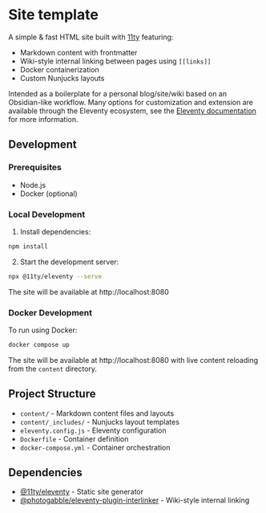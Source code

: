 # Site template

A simple & fast HTML site built with [11ty](https://www.11ty.dev/) featuring:

- Markdown content with frontmatter
- Wiki-style internal linking between pages using `[[links]]`
- Docker containerization
- Custom Nunjucks layouts

Intended as a boilerplate for a personal blog/site/wiki based on an Obsidian-like workflow.
Many options for customization and extension are available through the Eleventy ecosystem, see the [Eleventy documentation](https://www.11ty.dev/docs/) for more information.

## Development

### Prerequisites

- Node.js 
- Docker (optional)

### Local Development

1. Install dependencies:
```sh
npm install
```

2. Start the development server:
```sh
npx @11ty/eleventy --serve
```

The site will be available at http://localhost:8080

### Docker Development

To run using Docker:

```sh
docker compose up
```

The site will be available at http://localhost:8080 with live content reloading from the `content` directory.

## Project Structure

- `content/` - Markdown content files and layouts
- `content/_includes/` - Nunjucks layout templates
- `eleventy.config.js` - Eleventy configuration
- `Dockerfile` - Container definition
- `docker-compose.yml` - Container orchestration

## Dependencies

- [@11ty/eleventy](https://www.11ty.dev/) - Static site generator
- [@photogabble/eleventy-plugin-interlinker](https://github.com/photogabble/eleventy-plugin-interlinker) - Wiki-style internal linking
